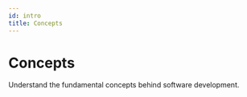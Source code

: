 ```yaml
---
id: intro
title: Concepts
---
```


# Concepts

Understand the fundamental concepts behind software development.
